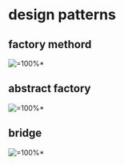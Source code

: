 # design patterns
## factory methord

![=100%*](https://upload.wikimedia.org/wikipedia/commons/4/43/W3sDesign_Factory_Method_Design_Pattern_UML.jpg)

## abstract factory

![=100%*](https://upload.wikimedia.org/wikipedia/commons/a/aa/W3sDesign_Abstract_Factory_Design_Pattern_UML.jpg)


## bridge 
![=100%*](https://upload.wikimedia.org/wikipedia/commons/f/fd/W3sDesign_Bridge_Design_Pattern_UML.jpg)







